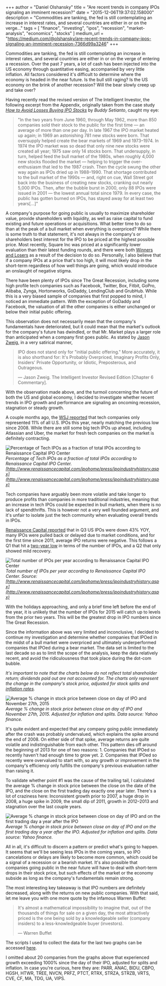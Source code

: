 +++
author = "Daniel Olshansky"
title = "Are recent trends in company IPOs signaling an imminent recession?"
date = "2015-12-06T19:37:02.158000"
description = "Commodities are tanking, the fed is still contemplating an increase in interest rates, and several countries are either in or on the verge…"
tags = [
    "finance",
    "investing",
    "ipos",
    "recession",
    "market-analysis",
    "economics",
    "stocks"
]
medium_url = "https://medium.com/@olshansky/are-recent-trends-in-company-ipos-signaling-an-imminent-recession-7366d99a3246"
+++

Commodities are tanking, the fed is still contemplating an increase in interest rates, and several countries are either in or on the verge of entering a recession. Over the past 7 years, a lot of cash has been injected into the US economy through quantitative easing, accompanied by very little inflation. All factors considered it's difficult to determine where the economy is headed in the near future. Is the bull still raging? Is the US economy on the brink of another recession? Will the bear slowly creep up and take over?

Having recently read the revised version of The Intelligent Investor, the following excerpt from the Appendix, originally taken from the case study [_How to Avoid Losses Buying IPO Stocks_](https://books.google.com/books?id=pvrwCQAAQBAJ&lpg=PT5&ots=N88GPGg1Tz&dq=market%20was%20so%20dead%20that%20only%20nine%20new%20stocks%20were%20created%20all%20year&pg=PP1#v=onepage&q&f=false) by _Buddy Setianto_, caught my eye:

> "In the two years from June 1960, through May 1962, more than 850 companies sold their stock to the public for the first time — an average of more than one per day. In late 1967 the IPO market heated up again; in 1969 an astonishing 781 new stocks were born. That oversupply helped create the bear markets of 1969 and 1973–1974. In 1974 the IPO market was so dead that only nine new stocks were created all year; 1975 saw only 14 stocks born. That undersupply, in turn, helped feed the bull market of the 1980s, when roughly 4,000 new stocks flooded the market — helping to trigger the over-enthusiasm that led to the 1987 crash. Then the cycle swung the other way again as IPOs dried up in 1988–1990. That shortage contributed to the bull market of the 1990s — and, right on cue, Wall Street got back into the business of creating new stocks, cranking out nearly 5,000 IPOs. Then, after the bubble burst in 2000, only 88 IPOs were issued in 2001 — the lowest annual total since 1979. In every case, the public has gotten burned on IPOs, has stayed away for at least two years[…]"

A company's purpose for going public is usually to maximize shareholder value, provide shareholders with liquidity, as well as raise capital to fund existing and future operations or acquisitions. What better time to do so than at the peak of a bull market when everything is overpriced? While there is some truth to that statement, it's not always in the company's or shareholders best interest for the IPO to be priced at the highest possible price. Most recently, Square Inc was priced at a significantly lower evaluation than their latest funding rounds, and there were both [Winners and Losers](http://www.forbes.com/sites/ryanmac/2015/11/19/the-winners-and-losers-of-the-square-ipo/) as a result of the decision to do so. Personally, I also believe that if a company IPOs at a price that's too high, it will most likely drop in the short-term regardless of how well things are going, which would introduce an onslaught of negative stigma.

There have been plenty of IPOs since The Great Recession, including some high profile tech companies such as Facebook, Twitter, Box, Fitbit, GoPro, Alibaba, Zynga, Hortonworks, GoDaddy, LendingClub and GrubHub. While this is a very biased sample of companies that first popped to mind, I noticed an immediate pattern. With the exception of GoDaddy and Facebook, the valuation of all the other companies is either unchanged or below their initial public offering.

This observation does not necessarily mean that the company's fundamentals have deteriorated, but it could mean that the market's outlook for the company's future has dwindled, or that Mr. Market plays a larger role than anticipated when a company first goes public. As stated by [Jason Zweig](https://twitter.com/jasonzweigwsj), in a very satirical manner,

> IPO does not stand only for "initial public offering." More accurately, it is also shorthand for: It's Probably Overpriced, Imaginary Profits Only, Insiders' Private Opportunity, or Idiotic, Preposterous, and Outrageous.
>
> — Jason Zweig. The Intelligent Investor Revised Edition [Chapter 6 Commentary].

With the observation made above, and the turmoil concerning the future of both the US and global economy, I decided to investigate whether recent trends in IPO growth and performance are signaling an oncoming recession, stagnation or steady growth.

A couple months ago, the [WSJ reported](http://link.crunchbase.com/click/5125899.209986/aHR0cDovL2Jsb2dzLndzai5jb20vZGlnaXRzLzIwMTUvMDkvMTAvdGVjaC1ib29tLW5vdC1pbi10aGUtaXBvLW1hcmtldC8_dXRtX21lZGl1bT1lbWFpbCZ1dG1fY2FtcGFpZ249ZW1haWwmdXRtX3NvdXJjZT1jYl9kYWlseQ/55e3fa4017893f4b358b4d7eB37abf92b) that tech companies only represented 11% of all U.S. IPOs this year, nearly matching the previous low since 2008. While there are still some big tech IPOs up ahead, including Atlassian and Uber, the market for fresh tech companies on the market is definitely contracting.

![Percentage of Tech IPOs as a fraction of total IPOs according to Renaissance Capital IPO Center](https://cdn-images-1.medium.com/max/800/1*F4Se0UmSnyHJ_Pny0Mma5A.png)
_Percentage of Tech IPOs as a fraction of total IPOs according to Renaissance Capital IPO Center. [http://www.renaissancecapital.com/ipohome/press/ipoindustryhistory.aspx](http://www.renaissancecapital.com/ipohome/press/ipoindustryhistory.aspx)_

Tech companies have arguably been more volatile and take longer to produce profits than companies in more traditional industries, meaning that an increase in tech IPOs could be expected in bull markets, when there is no lack of spendthrifts. This is however not a very well founded argument, and it's unfair to isolate just the tech community when evaluating overall trends in IPOs.

[Renaissance Capital reported](http://www.renaissancecapital.com/news/renaissance-capitals-3q-2015-quarterly-us-ipo-market-review-35621.html) that in Q3 US IPOs were down 43% YOY, many IPOs were pulled back or delayed due to market conditions, and for the first time since 2011, average IPO returns were negative. This follows a Q1 that hit a [two-year low](http://www.renaissancecapital.com/news/us-ipo-market-takes-off-again-in-the-second-quarter:-renaissance-capitals-2q-2015-review-33286.html) in terms of the number of IPOs, and a Q2 that only showed mild recovery.

![Total number of IPOs per year according to Renaissance Capital IPO Center](https://cdn-images-1.medium.com/max/800/1*BGqNg9WnPqK492u7Na9n5Q.png)
_Total number of IPOs per year according to Renaissance Capital IPO Center. Source: [http://www.renaissancecapital.com/ipohome/press/ipoindustryhistory.aspx](http://www.renaissancecapital.com/ipohome/press/ipoindustryhistory.aspx)_

With the holidays approaching, and only a brief time left before the end of the year, it is unlikely that the number of IPOs for 2015 will catch up to levels from the prior two years. This will be the greatest drop in IPO numbers since The Great Recession.

Since the information above was very limited and inconclusive, I decided to continue my investigation and determine whether companies that IPOed in the midst of a bull market were overpriced and ultimately underperformed companies that IPOed during a bear market. The data set is limited to the last decade so as to limit the scope of the analysis, keep the data relatively recent, and avoid the ridiculousness that took place during the dot-com bubble.

_It's important to note that the charts below do not reflect total shareholder return; dividends paid out are not accounted for. The charts only represent the change in the company's stock price, adjusted for stock splits and [inflation rates](http://www.usinflationcalculator.com/inflation/historical-inflation-rates/)._

![Average % change in stock price between close on day of IPO and November 27th, 2015](https://cdn-images-1.medium.com/max/800/1*OUye_SAEQWQJFc1H_LSzDw.png)
_Average % change in stock price between close on day of IPO and November 27th, 2015. Adjusted for inflation and splits. Data source: Yahoo finance._

It's quite evident and expected that any company going public immediately after the crash was probably undervalued, which explains the spike around the end of 2008. On either side of that spike, average returns are quite volatile and indistinguishable from each other. This pattern dies off around the beginning of 2013 for one of two reasons: 1. Companies that IPOed so recently haven't had enough time to grow yet. 2. Companies that IPOed so recently were overvalued to start with, so any growth or improvement in the company's efficiency only fulfills the company's previous evaluation rather than raising it.

To validate whether point #1 was the cause of the trailing tail, I calculated the average % change in stock price between the close on the date of the IPO, and the close on the first trading day exactly one year later. There's a lot of craziness here: Inconsistent growth prior to 2007, a huge drop in 2008, a huge spike in 2009, the small dip of 2011, growth in 2012–2013 and stagnation over the last couple years.

![Average % change in stock price between close on day of IPO and on the first trading day a year after the IPO](https://cdn-images-1.medium.com/max/800/1*id3hnMoDgI5Xt70qiHChzA.png)
_Average % change in stock price between close on day of IPO and on the first trading day a year after the IPO. Adjusted for inflation and splits. Data source: Yahoo finance._

All in all, it's difficult to discern a pattern or predict what's going to happen. It seems that we'll be seeing less IPOs in the coming years, so IPO cancelations or delays are likely to become more common, which could be a signal of a recession or a bearish market. It's also possible that companies going public in the near future will have to deal with short-term drops in their stock price, but such effects of the market or the economy subside as long as the company's fundamentals remain strong.

The most interesting key takeaway is that IPO numbers are definitely decreased, along with the returns on new public companies. With that said, let me leave you with one more quote by the infamous Warren Buffet:

> It's almost a mathematical impossibility to imagine that, out of the thousands of things for sale on a given day, the most attractively priced is the one being sold by a knowledgeable seller (company insiders) to a less-knowledgeable buyer (investors).
>
> — Warren Buffet

The scripts I used to collect the data for the last two graphs can be accessed [here](https://github.com/Olshansk/ipo_data_analysis).

I omitted about 20 companies from the graphs above that experienced growth exceeding 1000% since the day of their IPO, adjusted for splits and inflation. In case you're curious, here they are: PARR, ANAC, BIDU, CBPO, HGSH, HTWR, TREE, NVCN, PRFZ, PTCT, RTRX, STRZA, STRZB, VRTS, CVE, CF, MA, TDG, UA, VIPS.
